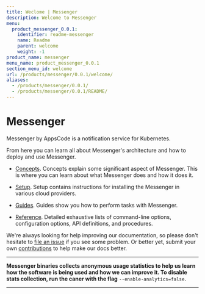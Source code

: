 ```yaml
---
title: Weclome | Messenger
description: Welcome to Messenger
menu:
  product_messenger_0.0.1:
    identifier: readme-messenger
    name: Readme
    parent: welcome
    weight: -1
product_name: messenger
menu_name: product_messenger_0.0.1
section_menu_id: welcome
url: /products/messenger/0.0.1/welcome/
aliases:
  - /products/messenger/0.0.1/
  - /products/messenger/0.0.1/README/
---
```


# Messenger
Messenger by AppsCode is a notification service for Kubernetes.

From here you can learn all about Messenger's architecture and how to deploy and use Messenger.

- [Concepts](/docs/concepts/). Concepts explain some significant aspect of Messenger. This is where you can learn about what Messenger does and how it does it.

- [Setup](/docs/setup/). Setup contains instructions for installing
  the Messenger in various cloud providers.

- [Guides](/docs/guides/). Guides show you how to perform tasks with Messenger.

- [Reference](/docs/reference/). Detailed exhaustive lists of
command-line options, configuration options, API definitions, and procedures.

We're always looking for help improving our documentation, so please don't hesitate to [file an issue](https:///github.com/kubevault/project/issues/new) if you see some problem. Or better yet, submit your own [contributions](/docs/CONTRIBUTING.md) to help
make our docs better.

---

**Messenger binaries collects anonymous usage statistics to help us learn how the software is being used and how we can improve it. To disable stats collection, run the caner with the flag** `--enable-analytics=false`.

---
